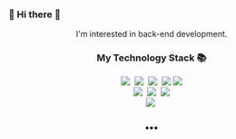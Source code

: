 ### 👋 Hi there 👋

<p align="center">
  I'm interested in back-end development.
</p>

<!--
**lsj8367/lsj8367** is a ✨ _special_ ✨ repository because its `README.md` (this file) appears on your GitHub profile.

Here are some ideas to get you started:

- 🔭 I’m currently working on ...
- 🌱 I’m currently learning ...
- 👯 I’m looking to collaborate on ...
- 🤔 I’m looking for help with ...
- 💬 Ask me about ...
- 📫 How to reach me: ...
- 😄 Pronouns: ...
- ⚡ Fun fact: ...
-->
<h3 align="center">My Technology Stack 📚</h3>
<p align="center">
  <img src="https://img.shields.io/badge/-JAVA-orange"/>&nbsp
  <img src="https://img.shields.io/badge/-PYHTON-blue"/>&nbsp
  <img src="https://img.shields.io/badge/-JAVASCRIPT-yellow"/>&nbsp
  <img src="https://img.shields.io/badge/-MariaDB-navy"/>
  <img src="https://img.shields.io/badge/-R-blue"/>
  <br>
  <img src="https://img.shields.io/badge/-Django-blue"/>&nbsp
  <img src="https://img.shields.io/badge/-Spring Framework-orange"/>&nbsp
  <img src="https://img.shields.io/badge/-Html/css-green"/>
  <br>
  <img src="https://img.shields.io/badge/-Git-black"/>&nbsp
</p>

<h3 align="center">•••</h3>

